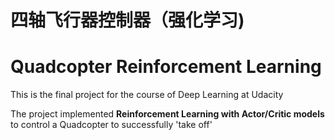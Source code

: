 # 四轴飞行器控制器（强化学习)
# Quadcopter Reinforcement Learning

This is the final project for the course of Deep Learning at Udacity

The project implemented **Reinforcement Learning with Actor/Critic models** to control a Quadcopter to successfully 'take off'
